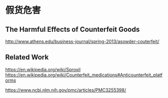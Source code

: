 # 假货危害

## The Harmful Effects of Counterfeit Goods
http://www.athens.edu/business-journal/spring-2013/asowder-couterfeit/

## Related Work
https://en.wikipedia.org/wiki/Sproxil
https://en.wikipedia.org/wiki/Counterfeit_medications#Anticounterfeit_platforms

https://www.ncbi.nlm.nih.gov/pmc/articles/PMC3255398/
